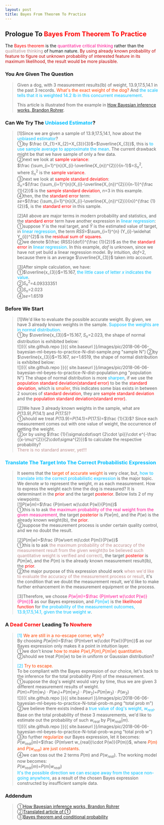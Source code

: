 ```yaml
---
layout: post
title: Bayes From Theorem To Practice
---
```


## Prologue To <font color="Red">Bayes From Theorem To Practice</font>
<p class="message">
The <font color="Red">Bayes theorem</font> is the <font color="DeepPink">quantitative critical thinking</font> rather than the <font color="RosyBrown">qualitative thinking</font> of human nature.  
<font color="#C20000">By using already known probability of feature to figure out unknown probability of interested feature in its maximum likelihood, the result would be more plausible.</font>
</p>

### You Are Given The Question
>Given a dog, with 3 measurement results(lb) of weight, $13.9$,$17.5$,$14.1$ in the past 3 records.  <font color="OrangeRed">What's the exact weight of the dog?</font>  And <font color="DeepSkyBlue">the scale tells that it is weighted 14.2 lb in this concurrent measurement</font>.  
>
>This article is illustrated from the example in [How Bayesian inference works, Brandon Rohrer](https://www.youtube.com/watch?v=5NMxiOGL39M).  

### Can We Try The <font color="DeepSkyBlue">Unbiased Estimator</font>?
>[1]Since we are given a sample of $13.9$,$17.5$,$14.1$, how about the <font color="DeepSkyBlue">unbiased estimator</font>?  
>&#10112;by $\frac {X_{1}+X_{2}+X_{3}}{3}$=$\overline{X_{3}}$, this is <font color="DeepSkyBlue">to use sample average to approximate the mean</font>.  The current drawback might be that we have sample of only a few data.  
>&#10113;next we look at <font color="Red">sample variance</font>:  
>$\frac {\sum_{i=1}^{n}(X_{i}-\overline{X_{n})^{2}}}{n-1}$=$S_{n}^{2}$,  
>where $S_{n}^{2}$ is the <font color="Red">sample variance</font>.  
>&#10114;next we look at <font color="Red">sample standard deviation</font>:  
>$S_{n}$=$(\frac {\sum_{i=1}^{n}(X_{i}-\overline{X_{n})^{2}}}{n-1})^{\frac {1}{2}}$ is the <font color="Red">sample standard deviation</font>, $n$=$3$ in this example.  
>&#10115;then, the the <font color="Red">standard error</font> term:  
>$se$=$(\frac {\sum_{i=1}^{n}(X_{i}-\overline{X_{n})^{2}}}{n})^{\frac {1}{2}}$, is the <font color="Red">standard error</font> in this sample.  
>
>[2]All above are major terms in modern probability and statistics, and the <font color="Red">standard error</font> term have another expression in <font color="DeepSkyBlue">linear regression</font>:  
>&#10112;suppose $Y$ is the real target, and $\widehat Y$ is the estimated value of target, in <font color="DeepSkyBlue">linear regression</font>, the term $RSS$=$\sum_{i=1}^{n} (Y_{i}-\widehat Y_{i})^{2}$ is the <font color="Red">residual sum of squares</font>.  
>&#10113;we denote $(\frac {RSS}{dof})^{\frac {1}{2}}$ as the the <font color="Red">standard error</font> in <font color="DeepSkyBlue">linear regression</font>.  In this example, $dof$ is unknown, since we have not yet build a linear regression model.  By intuition, $dof$=$2$, because there is an average $\overline{X_{3}}$ taken into account.  
>
>[3]After simple calculation, we have:  
>&#10112;$\overline{x_{3}}$=$15.167$, <font color="DeepSkyBlue">the little case of letter $x$ indicates the value</font>.  
>&#10113;$S_{n}^{2}$=$4.09333351$  
>&#10114;$S_{n}$=$2.023$  
>&#10115;$se$=$1.6519$  

### Before We Start
>[1]We'd like to evaluate the possible accurate weight.  By given, we have 3 already known weights in the sample.  <font color="DeepSkyBlue">Suppose the weights are in normal distribution.</font>  
>&#10112;by $\overline{x_{3}}$=$15.167$, $S_{n}$=$2.023$, the shape of normal distribution is exhibited below:  
![]({{ site.github.repo }}{{ site.baseurl }}/images/pic/2018-06-06-bayesian-ml-beyes-to-practice-N-dist-sample.png "sample N")
>&#10113;by $\overline{x_{3}}$=$15.167$, $se$=$1.6519$, the shape of normal distribution is exhibited below:  
![]({{ site.github.repo }}{{ site.baseurl }}/images/pic/2018-06-06-bayesian-ml-beyes-to-practice-N-dist-population.png "population N")
>The shape of normal distribution is more <font color="DeepSkyBlue">sharpen</font>, if we use the <font color="Red">population standard deviation(standard error)</font> to be the <font color="Red">standard deviation</font>, which is <font color="OrangeRed">smaller</font>, this indicates some bias exists in between 2 sources of <font color="Red">standard deviation</font>, they are <font color="Red">sample standard deviation</font> and the <font color="Red">population standard deviation(standard error)</font>.  
>
>[2]We have 3 already known weights in the sample, what are $P(13.9)$,$P(14.1)$ and $P(17.5)$?  
>&#10112;should we treat $P(13.9)$=$P(14.1)$=$P(17.5)$=$\frac {1}{3}$?  Since each measurement comes out with one value of weight, the occurrence of getting the weight.  
>&#10113;or by using $\frac {1}{\sigma\cdot\sqrt {2\cdot \pi}}\cdot e^{-\frac {(x-\mu)^{2}}{2\cdot\sigma^{2}}}$ to calculate the respective probability?  
><font color="RosyBrown">There is no standard answer, yet!!!</font>  

### <font color="DeepSkyBlue">Translate The Target Into The Correct Probabilistic Expression</font>
>It seems that the <font color="OrangeRed">target of accurate weight</font> is very clear, but, <font color="DeepSkyBlue">how to translate into the correct probabilistic expression</font> is the major topic.  
>We denote $w$ to represent the weight, $m$ as each measurement.  How to express the weight each time the dog is measured?  It is determinant in the <font color="Red">prior</font> and the target <font color="Red">posterior</font>.  Below lists 2 of my viewpoints:  
>[1]$P(w\vert m)$=$\frac {P(m\vert w)\cdot P(w)}{P(m)}$  
>&#10112;this is to ask <font color="DeepPink">the maximum probability of the real weight from the given measurement</font>, the target <font color="Red">posterior</font> is $P(w\vert m)$, and the $P(w)$ is the already known weight(lb), the <font color="Red">prior</font>.  
>&#10113;suppose the measurement process is under certain quality control, and we no doubt the result.  
>
>[2]$P(m\vert w)$=$\frac {P(w\vert m)\cdot P(m)}{P(w)}$  
>&#10112;this is to ask <font color="RosyBrown">the maximum probability of the accuracy of the measurement result from the given weight(to be believed such quantitative weight is verified and correct)</font>, the target <font color="Red">posterior</font> is $P(m\vert w)$, and the $P(m)$ is the already known measurement result(lb), the <font color="Red">prior</font>.  
>&#10113;the major purpose of this expression should work <font color="RosyBrown">when we'd like to evaluate the accuracy of the measurement process or result</font>, it's the condition that we doubt the measurement result, we'd like to make further enhancement in the measurement equipment or the process.  
>
>[3]Therefore, we choose <font color="DeepPink">$P(w\vert m)$=$\frac {P(m\vert w)\cdot P(w)}{P(m)}$</font> as our Bayes expression, and <font color="DeepSkyBlue">$P(m\vert w)$</font> is the <font color="Red">likelihood function</font> for <font color="DeepSkyBlue">the probability of the measurement outcomes, $13.9$,$17.5$,$14.1$, given the true weight $w$</font>.  

### A <font color="Red">Dead Corner</font> Leading To <font color="Red">Nowhere</font>
><font color="DeepSkyBlue">[1]</font>
><font color="OrangeRed">We are still in a no-escape corner, why?</font>  
>By choosing $P(w\vert m)$=$\frac {P(m\vert w)\cdot P(w)}{P(m)}$ as our Bayes expression only makes it a point in intuition layer.  
>&#10112;we don't know <font color="OrangeRed">how to make $P(w)$,$P(m)$,$P(m\vert w)$ quantitative</font>.  
>&#10113;should we treat $P(m\vert w)$ to be in uniform or Gaussian distribution?  
>
><font color="DeepSkyBlue">[2]</font>
><font color="OrangeRed">Try to escape.</font>  
>To be compliant with the Bayes expression of our choice, let's back to the inference for the total probability $P(m)$ of the measurement.  
>&#10112;suppose the dog's weight would vary by time, thus we are given 3 different measurement results of weight.  
>$P(m)$=$P(m\vert w_{1})\cdot P(w_{1})$+$P(m\vert w_{2})\cdot P(w_{2})$+$P(m\vert w_{3})\cdot P(w_{3})$  
![]({{ site.github.repo }}{{ site.baseurl }}/images/pic/2018-06-06-bayesian-ml-beyes-to-practice-N-total-prob-m.png "total prob m")
>&#10113;we believe there exists indeed a <font color="DeepSkyBlue">true value of dog's weight, $w_{real}$</font>.  Base on the total probability of these 3 measurements, we'd like to estimate out the probability of such $w_{real}$ by $P(w_{real}\vert m)$.  
![]({{ site.github.repo }}{{ site.baseurl }}/images/pic/2018-06-06-bayesian-ml-beyes-to-practice-N-total-prob-w.png "total prob w")
>&#10114;to further <font color="OrangeRed">regularize</font> our Bayes expression, let it becomes:  
>$P(w_{real}\vert m)$=$\frac {P(m\vert w_{real})\cdot P(w)}{P(m)}$, where <font color="OrangeRed">$P(m)$ and $P(w_{real})$ are just constants</font>.  
>&#10115;we can toss out the 2 terms $P(m)$ and $P(w_{real})$.  The working model now becomes:  
>$P(w_{real}\vert m)$=$P(m\vert w_{real})$  
><font color="DeepSkyBlue">It's the possible direction we can escape away from the space non-going anywhere</font>, as a result of the chosen Bayes expression constructed by insufficient sample data.  


### Addendum
>&#10112;[How Bayesian inference works, Brandon Rohrer](https://www.youtube.com/watch?v=5NMxiOGL39M)  
>&#10113;[Translated article of &#10112;](https://brohrer.mcknote.com/zh-Hant/statistics/how_bayesian_inference_works.html)  
>&#10114;[Bayes theorem and conditional probability](https://ccjou.wordpress.com/2016/02/01/%E6%A2%9D%E4%BB%B6%E6%A9%9F%E7%8E%87%E8%88%87%E8%B2%9D%E6%B0%8F%E5%AE%9A%E7%90%86/)  

<!-- Γ -->
<!-- \Omega -->
<!-- \cap intersection -->
<!-- \cup union -->
<!-- \frac{\Gamma(k + n)}{\Gamma(n)} \frac{1}{r^k}  -->
<!-- \mbox{\large$\vert$}\nolimits_0^\infty -->
<!-- \vert_0^\infty -->
<!-- \vert_{0.5}^{\infty} -->
<!-- &prime; ′ -->
<!-- &Prime; ″ -->
<!-- $E\lbrack X\rbrack$ -->
<!-- \widehat X -->
<!-- \overline{X_n} -->
<!-- \underset{Succss}P -->
<!-- \frac{{\overline {X_n}}-\mu}{S/\sqrt n} -->
<!-- \lim_{t\rightarrow\infty} -->
<!-- \int_{0}^{a}\lambda\cdot e^{-\lambda\cdot t}\operatorname dt -->

<!-- Notes -->
<!-- <font color="OrangeRed">items, verb, to make it the focus</font> -->
<!-- <font color="Red">KKT</font> -->
<!-- <font color="Red">SMO heuristics</font> -->
<!-- <font color="Red">F</font> distribution -->
<!-- <font color="Red">t</font> distribution -->
<!-- <font color="DeepSkyBlue">suggested item, soft item</font> -->
<!-- <font color="RoyalBlue">old alpha, quiz, example</font> -->
<!-- <font color="Green">new alpha</font> -->

<!-- <font color="#C20000">conclusion, finding, more details</font> -->
<!-- <font color="DeepPink">positive conclusion, finding</font> -->
<!-- <font color="RosyBrown">negative conclusion, finding</font> -->

<!-- <font color="#00ADAD">policy</font> -->
<!-- <font color="#6100A8">full observable</font> -->
<!-- <font color="#FFAC12">partial observable</font> -->
<!-- <font color="#EB00EB">stochastic</font> -->
<!-- <font color="#8400E6">state transition</font> -->
<!-- <font color="#D600D6">discount factor gamma $\gamma$</font> -->
<!-- <font color="#D600D6">$V(S)$</font> -->
<!-- <font color="#9300FF">immediate reward R(S)</font> -->

<!-- ### <font color="RoyalBlue">Example</font>: Illustration By Rainy And Sunny Days In One Week -->
<!-- <font color="RoyalBlue">[Question]</font> -->
<!-- <font color="DeepSkyBlue">[Answer]</font> -->

<!-- 
[1]Given the vehicles pass through a highway toll station is $6$ per minute, what is the probability that no cars within $30$ seconds?
><font color="DeepSkyBlue">[1]</font>
><font color="OrangeRed">Given the vehicles pass through a highway toll station is $6$ per minute, what is the probability that no cars within $30$ seconds?</font>  
-->

<!-- https://www.medcalc.org/manual/gamma_distribution_functions.php -->
<!-- https://www.statlect.com/probability-distributions/student-t-distribution#hid5 -->
<!-- http://www.wiris.com/editor/demo/en/ -->
<!-- http://www.astroml.org/book_figures/chapter3/fig_gaussian_distribution.html -->